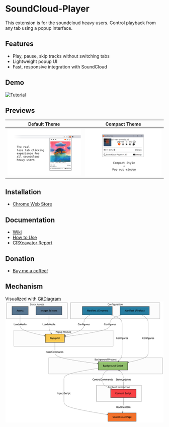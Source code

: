 # SoundCloud-Player

This extension is for the soundcloud heavy users. Control playback from any tab using a popup interface.

## Features

- Play, pause, skip tracks without switching tabs
- Lightweight popup UI
- Fast, responsive integration with SoundCloud

## Demo

[![Tutorial](http://img.youtube.com/vi/hIJyF2u3-RY/maxresdefault.jpg)](https://www.youtube.com/watch?v=hIJyF2u3-RY)

## Previews

| Default Theme | Compact Theme |
|------------|----------------|
| ![image1](https://github.com/S4WA/SoundCloud-Player/blob/master/img/1.png?raw=true) | ![image2](https://github.com/S4WA/SoundCloud-Player/blob/master/img/2.png?raw=true) |

## Installation

- [Chrome Web Store](https://chrome.google.com/webstore/detail/soundcloud-player/oackhlcggjandamnkggpfhfjbnecefej)

## Documentation

- [Wiki](https://github.com/S4WA/soundcloud-player/wiki)
- [How to Use](https://github.com/S4WA/soundcloud-player/wiki/How-to-Use)
- [CRXcavator Report](https://crxcavator.io/report/oackhlcggjandamnkggpfhfjbnecefej/)

## Donation

- [Buy me a coffee!](https://ko-fi.com/sawanese)

## Mechanism

Visualized with [GitDiagram](https://gitdiagram.com/)
![](https://github.com/S4WA/SoundCloud-Player/blob/master/img/gitdiagram.png?raw=true)
